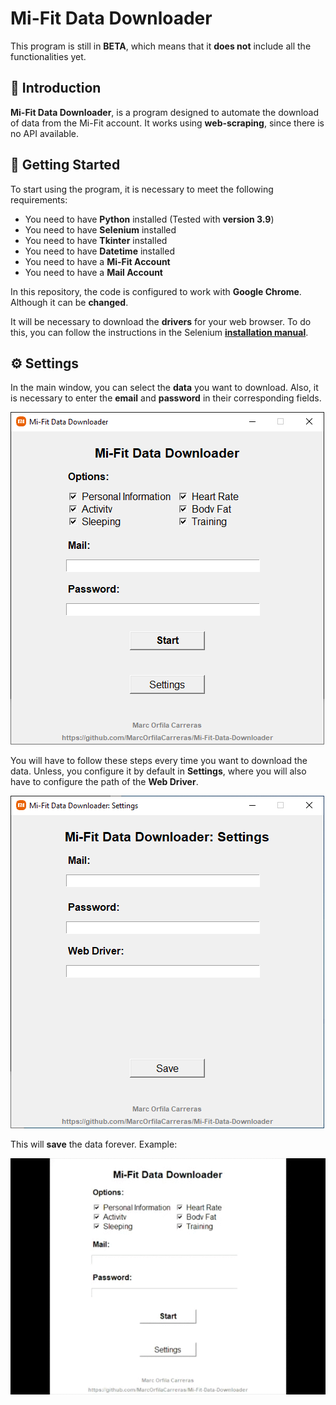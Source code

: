 
# Mi-Fit Data Downloader

This program is still in **BETA**, which means that it **does not** include all the functionalities yet.


## 📖 Introduction

**Mi-Fit Data Downloader**, is a program designed to automate the download of data from the Mi-Fit account. It works using **web-scraping**, since there is no API available.

## 🏁 Getting Started

To start using the program, it is necessary to meet the following requirements:
- You need to have **Python** installed (Tested with **version 3.9**)
- You need to have **Selenium** installed
- You need to have **Tkinter** installed
- You need to have **Datetime** installed
- You need to have a **Mi-Fit Account**
- You need to have a **Mail Account**

In this repository, the code is configured to work with **Google Chrome**. Although it can be **changed**.

It will be necessary to download the **drivers** for your web browser. To do this, you can follow the instructions in the Selenium **[installation manual](https://selenium-python.readthedocs.io/installation.html#drivers)**.

## ⚙️ Settings
In the main window, you can select the **data** you want to download. Also, it is necessary to enter the **email** and **password** in their corresponding fields.

![enter image description here](https://raw.githubusercontent.com/MarcOrfilaCarreras/Mi-Fit-Data-Downloader/main/_repository/Mi-Fit%20Data%20Downloader_Main.PNG)

You will have to follow these steps every time you want to download the data. Unless, you configure it by default in **Settings**, where you will also have to configure the path of the **Web Driver**.

![enter image description here](https://raw.githubusercontent.com/MarcOrfilaCarreras/Mi-Fit-Data-Downloader/main/_repository/Mi-Fit%20Data%20Downloader_Settings.PNG)

This will **save** the data forever. Example:

![enter image description here](https://raw.githubusercontent.com/MarcOrfilaCarreras/Mi-Fit-Data-Downloader/main/_repository/Mi-Fit%20Data%20Downloader_Example.gif)